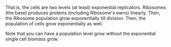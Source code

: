 That is, the cells are two levels (at least) exponential replicators. Ribosomes (the base) produces proteins (including Ribosome's owns) linearly. Then, the Ribosome population grow exponentially till division. Then, the population of cells grow exponentially as well.

Note that you can have a population level grow without the exponential single cell biomass grow.